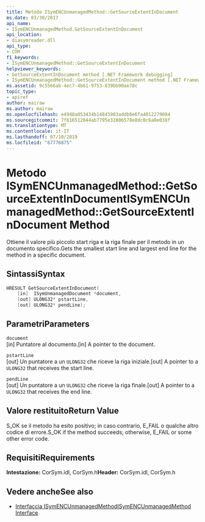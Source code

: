 ```yaml
---
title: Metodo ISymENCUnmanagedMethod::GetSourceExtentInDocument
ms.date: 03/30/2017
api_name:
- ISymENCUnmanagedMethod.GetSourceExtentInDocument
api_location:
- diasymreader.dll
api_type:
- COM
f1_keywords:
- ISymENCUnmanagedMethod::GetSourceExtentInDocument
helpviewer_keywords:
- GetSourceExtentInDocument method [.NET Framework debugging]
- ISymENCUnmanagedMethod::GetSourceExtentInDocument method [.NET Framework debugging]
ms.assetid: 9c5566ab-4ec7-4b61-9753-839bb90ae78c
topic_type:
- apiref
author: mairaw
ms.author: mairaw
ms.openlocfilehash: e4948a853434b14845983addb0e6fa4012279084
ms.sourcegitcommit: 7f616512044ab7795e32806578e8dc0c6a0e038f
ms.translationtype: MT
ms.contentlocale: it-IT
ms.lasthandoff: 07/10/2019
ms.locfileid: "67776875"
---
```

# <a name="isymencunmanagedmethodgetsourceextentindocument-method"></a><span data-ttu-id="d462f-102">Metodo ISymENCUnmanagedMethod::GetSourceExtentInDocument</span><span class="sxs-lookup"><span data-stu-id="d462f-102">ISymENCUnmanagedMethod::GetSourceExtentInDocument Method</span></span>
<span data-ttu-id="d462f-103">Ottiene il valore più piccolo start riga e la riga finale per il metodo in un documento specifico.</span><span class="sxs-lookup"><span data-stu-id="d462f-103">Gets the smallest start line and largest end line for the method in a specific document.</span></span>  
  
## <a name="syntax"></a><span data-ttu-id="d462f-104">Sintassi</span><span class="sxs-lookup"><span data-stu-id="d462f-104">Syntax</span></span>  
  
```cpp  
HRESULT GetSourceExtentInDocument(  
    [in]  ISymUnmanagedDocument *document,  
    [out] ULONG32* pstartLine,  
    [out] ULONG32* pendLine);  
```  
  
## <a name="parameters"></a><span data-ttu-id="d462f-105">Parametri</span><span class="sxs-lookup"><span data-stu-id="d462f-105">Parameters</span></span>  
 `document`  
 <span data-ttu-id="d462f-106">[in] Puntatore al documento.</span><span class="sxs-lookup"><span data-stu-id="d462f-106">[in] A pointer to the document.</span></span>  
  
 `pstartLine`  
 <span data-ttu-id="d462f-107">[out] Un puntatore a un `ULONG32` che riceve la riga iniziale.</span><span class="sxs-lookup"><span data-stu-id="d462f-107">[out] A pointer to a `ULONG32` that receives the start line.</span></span>  
  
 `pendLine`  
 <span data-ttu-id="d462f-108">[out] Un puntatore a un `ULONG32` che riceve la riga finale.</span><span class="sxs-lookup"><span data-stu-id="d462f-108">[out] A pointer to a `ULONG32` that receives the end line.</span></span>  
  
## <a name="return-value"></a><span data-ttu-id="d462f-109">Valore restituito</span><span class="sxs-lookup"><span data-stu-id="d462f-109">Return Value</span></span>  
 <span data-ttu-id="d462f-110">S_OK se il metodo ha esito positivo; in caso contrario, E_FAIL o qualche altro codice di errore.</span><span class="sxs-lookup"><span data-stu-id="d462f-110">S_OK if the method succeeds; otherwise, E_FAIL or some other error code.</span></span>  
  
## <a name="requirements"></a><span data-ttu-id="d462f-111">Requisiti</span><span class="sxs-lookup"><span data-stu-id="d462f-111">Requirements</span></span>  
 <span data-ttu-id="d462f-112">**Intestazione:** CorSym.idl, CorSym.h</span><span class="sxs-lookup"><span data-stu-id="d462f-112">**Header:** CorSym.idl, CorSym.h</span></span>  
  
## <a name="see-also"></a><span data-ttu-id="d462f-113">Vedere anche</span><span class="sxs-lookup"><span data-stu-id="d462f-113">See also</span></span>

- [<span data-ttu-id="d462f-114">Interfaccia ISymENCUnmanagedMethod</span><span class="sxs-lookup"><span data-stu-id="d462f-114">ISymENCUnmanagedMethod Interface</span></span>](../../../../docs/framework/unmanaged-api/diagnostics/isymencunmanagedmethod-interface.md)
